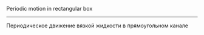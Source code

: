 Periodic motion in rectangular box
_________________________________
Периодическое движение вязкой жидкости в прямоугольном канале
